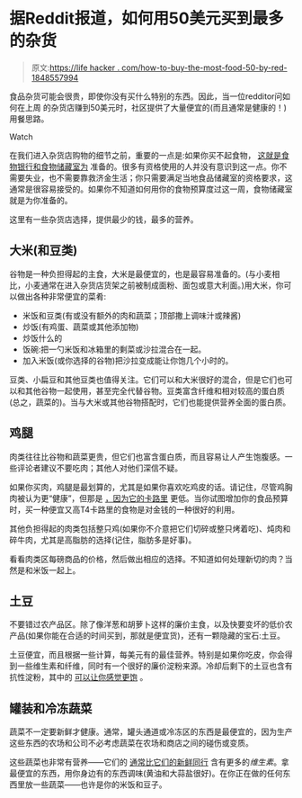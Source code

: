 # 据Reddit报道，如何用50美元买到最多的杂货

> 原文:[https://life hacker . com/how-to-buy-the-most-food-50-by-red-1848557994](https://lifehacker.com/how-to-buy-the-most-groceries-for-50-according-to-red-1848557994)

食品杂货可能会很贵，即使你没有买什么特别的东西。因此，当一位redditor问如何在上周 的杂货店赚到50美元时，社区提供了大量便宜的(而且通常是健康的！)用餐思路。

Watch

在我们进入杂货店购物的细节之前，重要的一点是:如果你买不起食物， [这就是食物银行和食物储藏室为](https://lifehacker.com/how-to-get-help-from-a-food-pantry-1845636769) 准备的。很多有资格使用的人并没有意识到这一点。你不需要失业，也不需要靠救济金生活；你只需要满足当地食品储藏室的资格要求，这通常是很容易接受的。如果你不知道如何用你的食物预算度过这一周，食物储藏室就是为你准备的。

这里有一些杂货店选择，提供最少的钱，最多的营养。

## 大米(和豆类)

谷物是一种负担得起的主食，大米是最便宜的，也是最容易准备的。(与小麦相比，小麦通常在进入杂货店货架之前被制成面粉、面包或意大利面。)用大米，你可以做出各种非常便宜的菜肴:

*   米饭和豆类(有或没有额外的肉和蔬菜；顶部撒上调味汁或辣酱)
*   炒饭(有鸡蛋、蔬菜或其他添加物)
*   炒饭什么的
*   饭碗:把一勺米饭和冰箱里的剩菜或沙拉混合在一起。
*   加入米饭(或你选择的谷物)把沙拉变成能让你饱几个小时的。

豆类、小扁豆和其他豆类也值得关注。它们可以和大米很好的混合，但是它们也可以和其他谷物一起使用，甚至完全代替谷物。豆类富含纤维和相对较高的蛋白质(总之，蔬菜的)。当与大米或其他谷物搭配时，它们也能提供营养全面的蛋白质。

## 鸡腿

肉类往往比谷物和蔬菜更贵，但它们也富含蛋白质，而且容易让人产生饱腹感。一些评论者建议不要吃肉；其他人对他们深信不疑。

如果你买肉，鸡腿是最划算的，尤其是如果你喜欢吃鸡皮的话。请记住，尽管鸡胸肉被认为更“健康”，但那是 [，因为它的卡路里](https://lifehacker.com/healthy-eating-is-not-the-same-as-dieting-1847957005) 更低。当你试图增加你的食品预算时，买一种便宜又高T4卡路里的食物是对金钱的一种很好的利用。

其他负担得起的肉类包括整只鸡(如果你不介意把它们切碎或整只烤着吃)、炖肉和碎牛肉，尤其是高脂肪的选择(记住，脂肪多是好事)。

看看肉类区每磅商品的价格，然后做出相应的选择。不知道如何处理新切的肉？当然是和米饭一起上。

## 土豆

不要错过农产品区。除了像洋葱和胡萝卜这样的廉价主食，以及快要变坏的低价农产品(如果你能在合适的时间买到，那就是便宜货)，还有一颗隐藏的宝石:土豆。

土豆便宜，而且根据一些计算，每美元有的最佳营养。特别是如果你吃皮，你会得到一些维生素和纤维，同时有一个很好的廉价淀粉来源。冷却后剩下的土豆也含有抗性淀粉，其中的 [可以让你感觉更饱](https://lifehacker.com/how-leftover-pasta-can-keep-the-hangries-away-1848456860) 。

## 罐装和冷冻蔬菜

蔬菜不一定要新鲜才健康。通常，罐头通道或冷冻区的东西是最便宜的，因为生产这些东西的农场和公司不必考虑蔬菜在农场和商店之间的碰伤或变质。

这些蔬菜也非常有营养——它们的 [通常比它们的新鲜同行](https://lifehacker.com/is-frozen-produce-less-nutritious-than-fresh-1493535430) 含有更多的*维生素*。拿最便宜的东西，用你身边有的东西调味(黄油和大蒜盐很好)。在你正在做的任何东西里放一些蔬菜——也许是你的米饭和豆子。